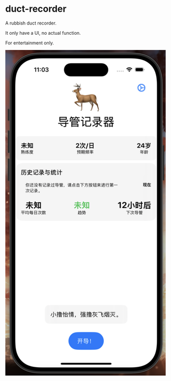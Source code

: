 # duct-recorder
A rubbish duct recorder.

It only have a UI, no actual function.

For entertainment only.

![alt text](https://github.com/r1i1na/duct-recorder/blob/main/Preview.png?raw=true)
